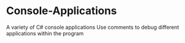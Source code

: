 # Console-Applications
A variety of C# console applications
Use comments to debug different applications within the program
